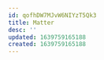 ```yaml
---
id: qofhDW7MJvW6NIYzT5Qk3
title: Matter
desc: ''
updated: 1639759165188
created: 1639759165188
---
```


